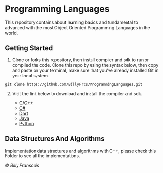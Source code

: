 <h1>Programming Languages</h1>

This repository contains about learning basics and fundamental to advanced with the most Object Oriented Programming Languages in the world.

## Getting Started

1. Clone or forks this repository, then install compiler and sdk to run or compiled the code. Clone this repo by using the syntax below, then copy and paste on your terminal, make sure that you've already installed <a style = "text-decoration:none;" href = "https://git-scm.com/">Git</a> in your local system.

```
git clone https://github.com/BillyFrcs/ProgrammingLanguages.git
```

2. Visit the link below to download and install the compiler and sdk.

   - [C/C++](https://sourceforge.net/projects/mingw-w64/)
   - [C# ](https://dotnet.microsoft.com/download)
   - [Dart](http://gekorm.com/dart-windows/)
   - [Java](https://www.oracle.com/java/technologies/javase-downloads.html)
   - [Python](https://www.python.org/downloads/)

## Data Structures And Algorithms

Implementation data structures and algorithms with C++, please check this <a style = "text-decoration:none;" href = "https://github.com/BillyFrcs/ProgrammingLanguages/tree/master/CPlusPlus/Data%20Structures%20And%20Algorithms">Folder</a> to see all the implementations.

<i> © Billy Franscois </i>
